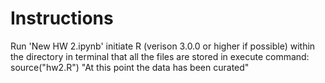 Instructions
============
Run 'New HW 2.ipynb'
initiate R (verison 3.0.0 or higher if possible) within the directory in terminal that all the files are stored in
execute command: source("hw2.R")
"At this point the data has been curated"

